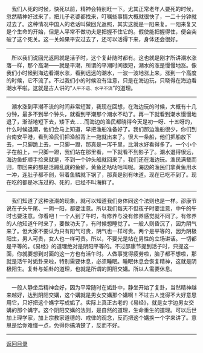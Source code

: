 &emsp;我们人死的时候，快死以前，精神会特别旺一下。尤其正常老年人要死的时候，忽然精神好过来了，把儿子老婆都找来，叮嘱些事情大概就很快了，一二十分钟就过去了。这种情况中国人的老话叫做回光返照，其实这就是一阳来复。一阳来复又是个生命的开始，但是人平常不做功夫是把握不住它的。假使能把握得住，便会突破了这个死关。这一关如果平安过去了，还可以活得下来，身体还会很好。
___
&emsp;所以我们说回光返照就是活子时，这个复卦随时都有。这也就是刚才所讲潮水涨落一样，那个高潮——就是平潮，所谓的平潮时间很短，潮水的涨是慢慢地涨。像我们小时候到海边看潮水涨，看到远远的潮水，一波一波地涨上来，涨到一个高度的时候，它不流了。不过我们小的时候没有注意，只是在海边玩，只晓得在海边看潮水平啦。这就是古人讲的“``人平不语、水平不流``”的道理。
___
&emsp;潮水涨到平潮不流的时间非常短暂，我现在回想，在海边玩的时候，大概有十几分钟，最多不到半个钟头，就看到平潮那个潮水不动了。再一下就看到潮水慢慢地退了，渐渐地短下去，矮下去……而海边的渔民都晓得今天是初一呀、十五呀的，什么时候退潮，他们会马上知道，早把渔船准备好了。我们那边渔船很少，你们到台南安平港，看到渔民们把渔船背上一拖就出来了。很大一条船，他们把船放下去，一只脚跪上去，一只脚一蹬，那真是一泻千里，比滑水好看得多了。一个小个子在船上，一只脚一蹬，我们站在那里看，一下就看不到影子了。潮水退得很远，海边鱼虾顺手捡来就是，不到一个钟头船就回来了，我们还在海边玩。渔民满载而归，带回来的都是活蹦乱跳的鱼虾，黄鱼还咕咕咕叫呢。海边的渔民们拿黄鱼用水一冲，连肚子都不剖，带着鱼鳞就下锅了，那真是别有味道。现在已吃不到了。现在吃的都是冰冻过的、死的，已经不叫海鲜了。
___
&emsp;我们知道了这种涨潮的现象，就可以知道我们身体同这个法则也是一样。邵康节说在子头午尾、一阴一阳，都要注意。所以我们每天不但夜子时要注意，中午的午时也要注意。你看吧！一个人到了午时，有修养与没有修养感觉就不同了。有修养的人他知道午时来了，要做功夫了，有时候想睡觉了。一般人则昏沉了，因为阴气来了。但大家不要认为只有阳气可贵，阴气也一样可贵。两个是平等的，因为阴极阳生，男人可贵，女人也一样可贵。所以，不要光是站在男性的立场讲话。一切都是平等的。《易经》的道理绝对是阴阳平等的。不过邵康节提到活子时，只提这一面，你就要想到对面的这一方也有活午时。人做事觉得疲劳啦，脑子都不想啦，那就是活午时姤卦来啦，特别需要休息，必须睡眠。睡眠休息会恢复精神，这就是阴极阳生。复卦与姤卦的道理，也就是所谓的阴阳交媾。所以人需要休息。
___
&emsp;一般人静坐后精神会好，因为平常随时在姤卦中，静坐开始了复卦，当然精神越来越好，达到阴阳交媾，这个媾就是男女交媾那个媾啊！不过古人觉得不大好意思用它，只好把这个媾字写成姤了。实际上真正古老的《易经》，就是女字边男女交媾的那个媾字。这个阴阳交媾的法则，是自然的道理，生命重生的道理。可以后世加上理学家，加上宗教家道德的、戒律的观念，反而把这个媾换一个字来讲了。意思是给你难懂一点，免得你搞清楚了，反而不好。
___
[返回目录](../../master/README.md#目录)